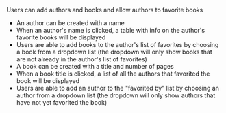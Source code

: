 Users can add authors and books and allow authors to favorite books 
* An author can be created with a name
* When an author's name is clicked, a table with info on the author's favorite books will be displayed 
* Users are able to add books to the author's list of favorites by choosing a book from a dropdown list (the dropdown will only show books that are not already in the author's list of favorites)
* A book can be created with a title and number of pages 
* When a book title is clicked, a list of all the authors that favorited the book will be displayed
* Users are able to add an author to the "favorited by" list by choosing an author from a dropdown list (the dropdown will only show authors that have not yet favorited the book)
